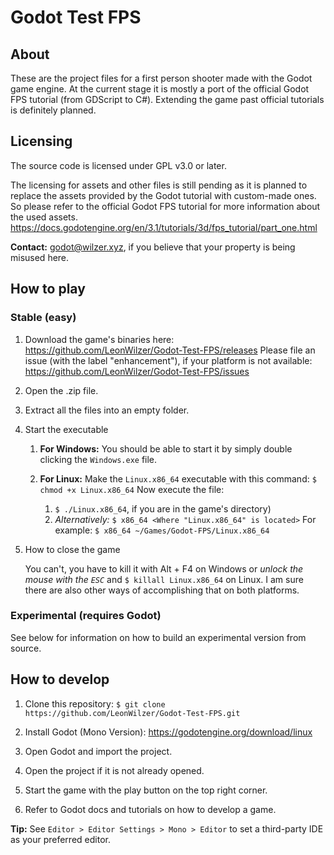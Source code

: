 # Godot Test FPS
## About
These are the project files for a first person shooter made with the Godot game engine. At the current stage it is mostly a port of the official Godot FPS tutorial (from GDScript to C#). Extending the game past official tutorials is definitely planned.
## Licensing
The source code is licensed under GPL v3.0 or later.

The licensing for assets and other files is still pending as it is planned to replace the assets provided by the Godot tutorial with custom-made ones. So please refer to the official Godot FPS tutorial for more information about the used assets.
https://docs.godotengine.org/en/3.1/tutorials/3d/fps_tutorial/part_one.html

**Contact:** godot@wilzer.xyz, if you believe that your property is being misused here.

## How to play
### Stable (easy)
1. Download the game's binaries here:
https://github.com/LeonWilzer/Godot-Test-FPS/releases
Please file an issue (with the label "enhancement"), if your platform is not available:
https://github.com/LeonWilzer/Godot-Test-FPS/issues

1. Open the .zip file.
1. Extract all the files into an empty folder.
1. Start the executable
    1. **For Windows:** You should be able to start it by simply double clicking the `Windows.exe` file.
   
    2. **For Linux:** Make the `Linux.x86_64` executable with this command: `$ chmod +x Linux.x86_64`
    Now execute the file:
        1. `$ ./Linux.x86_64`, if you are in the game's directory)
        2. _Alternatively:_ `$ x86_64 <Where "Linux.x86_64" is located>` For example: `$ x86_64 ~/Games/Godot-FPS/Linux.x86_64`

1. How to close the game

    You can't, you have to kill it with Alt + F4 on Windows or _unlock the mouse with the `ESC`_  and `$ killall Linux.x86_64` on Linux. I am sure there are also other ways of accomplishing that on both platforms.

### Experimental (requires Godot)

See below for information on how to build an experimental version from source.

## How to develop

1. Clone this repository:
`$ git clone https://github.com/LeonWilzer/Godot-Test-FPS.git`

2. Install Godot (Mono Version):
    https://godotengine.org/download/linux

3. Open Godot and import the project.
4. Open the project if it is not already opened.
5. Start the game with the play button on the top right corner.
6. Refer to Godot docs and tutorials on how to develop a game.

**Tip:** See `Editor > Editor Settings > Mono > Editor` to set a third-party IDE as your preferred editor.
